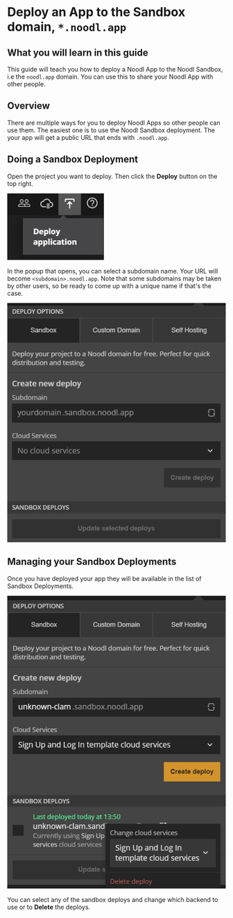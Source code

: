# Deploy an App to the Sandbox domain, `*.noodl.app`

## What you will learn in this guide
This guide will teach you how to deploy a Noodl App to the Noodl Sandbox, i.e the `noodl.app` domain.
You can use this to share your Noodl App with other people.

## Overview
There are multiple ways for you to deploy Noodl Apps so other people can use them. The easiest one is to use the Noodl Sandbox deployment. The your app will get a public URL that ends with `.noodl.app`.

## Doing a Sandbox Deployment
Open the project you want to deploy. Then click the **Deploy** button on the top right.

<div class="ndl-image-with-background s">

![](deploy-button.png)

</div>

In the popup that opens, you can select a subdomain name. Your URL will become `<subdomain>.noodl.app`. Note that some subdomains may be taken by other users, so be ready to come up with a unique name if that's the case.

<div class="ndl-image-with-background l">

![](noodl-deploy-to-noodl-app-domain.png)

</div>

## Managing your Sandbox Deployments
Once you have deployed your app they will be available in the list of Sandbox Deployments.

<div class="ndl-image-with-background m">

![](manage-deploys.png)

</div>

You can select any of the sandbox deploys and change which backend to use or to **Delete** the deploys.